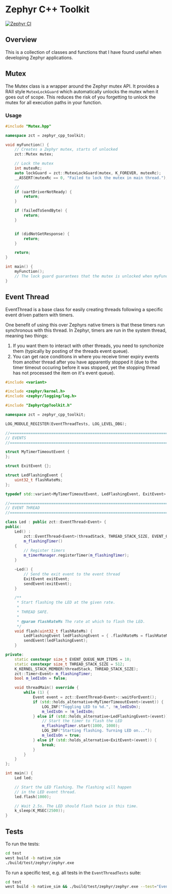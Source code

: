 # Zephyr C++ Toolkit

[![Zephyr CI](https://github.com/gbmhunter/zephyr-cpp-toolkit/actions/workflows/main.yml/badge.svg)](https://github.com/gbmhunter/zephyr-cpp-toolkit/actions/workflows/main.yml)

## Overview

This is a collection of classes and functions that I have found useful when developing Zephyr applications.

## Mutex

The Mutex class is a wrapper around the Zephyr mutex API. It provides a RAII style `MutexLockGuard` which automatically unlocks the mutex when it goes out of scope. This reduces the risk of you forgetting to unlock the mutex for all execution paths in your function.

### Usage

```c++
#include "Mutex.hpp"

namespace zct = zephyr_cpp_toolkit;

void myFunction() {
    // Creates a Zephyr mutex, starts of unlocked
    zct::Mutex mutex;

    // Lock the mutex
    int mutexRc;
    auto lockGuard = zct::MutexLockGuard(mutex, K_FOREVER, mutexRc);
    __ASSERT(mutexRc == 0, "Failed to lock the mutex in main thread.");

    // 
    if (uartDriverNotReady) {
        return;
    }

    if (failedToSendByte) {
        return;
    }


    if (didNotGetResponse) {
        return;
    }

    return;
}

int main() {
    myFunction();
    // The lock guard guarantees that the mutex is unlocked when myFunction returns
}
```

## Event Thread

EventThread is a base class for easily creating threads following a specific event driven pattern with timers.

One benefit of using this over Zephyrs native timers is that these timers run synchronous with this thread. In Zephyr, timers are run in the system thread, meaning two things:

1. If you want them to interact with other threads, you need to synchonize them (typically by posting of the threads event queue).
1. You can get race conditions in where you receive timer expiry events from another thread after you have apparently stopped it (due to the timer timeout occuring before it was stopped, yet the stopping thread has not processed the item on it's event queue).

```c++
#include <variant>

#include <zephyr/kernel.h>
#include <zephyr/logging/log.h>

#include "ZephyrCppToolkit.h"

namespace zct = zephyr_cpp_toolkit;

LOG_MODULE_REGISTER(EventThreadTests, LOG_LEVEL_DBG);

//================================================================================================//
// EVENTS
//================================================================================================//

struct MyTimerTimeoutEvent {
};

struct ExitEvent {};

struct LedFlashingEvent {
    uint32_t flashRateMs;
};

typedef std::variant<MyTimerTimeoutEvent, LedFlashingEvent, ExitEvent> Event;

//================================================================================================//
// EVENT THREAD
//================================================================================================//

class Led : public zct::EventThread<Event> {
public:
    Led() :
        zct::EventThread<Event>(threadStack, THREAD_STACK_SIZE, EVENT_QUEUE_NUM_ITEMS),
        m_flashingTimer()
    {
        // Register timers
        m_timerManager.registerTimer(m_flashingTimer);
    }

    ~Led() {
        // Send the exit event to the event thread
        ExitEvent exitEvent;
        sendEvent(exitEvent);
    }

    /**
     * Start flashing the LED at the given rate.
     * 
     * THREAD SAFE.
     * 
     * @param flashRateMs The rate at which to flash the LED.
     */
    void flash(uint32_t flashRateMs) {
        LedFlashingEvent ledFlashingEvent = { .flashRateMs = flashRateMs };
        sendEvent(ledFlashingEvent);
    }

private:
    static constexpr size_t EVENT_QUEUE_NUM_ITEMS = 10;
    static constexpr size_t THREAD_STACK_SIZE = 512;
    K_KERNEL_STACK_MEMBER(threadStack, THREAD_STACK_SIZE);
    zct::Timer<Event> m_flashingTimer;
    bool m_ledIsOn = false;

    void threadMain() override {
        while (1) {
            Event event = zct::EventThread<Event>::waitForEvent();
            if (std::holds_alternative<MyTimerTimeoutEvent>(event)) {
                LOG_INF("Toggling LED to %d.", !m_ledIsOn);
                m_ledIsOn = !m_ledIsOn;
            } else if (std::holds_alternative<LedFlashingEvent>(event)) {
                // Start the timer to flash the LED
                m_flashingTimer.start(1000, 1000);
                LOG_INF("Starting flashing. Turning LED on...");
                m_ledIsOn = true;
            } else if (std::holds_alternative<ExitEvent>(event)) {
                break;
            }
        }
    }
};

int main() {
    Led led;

    // Start the LED flashing. The flashing will happen
    // in the LED event thread.
    led.flash(1000);

    // Wait 2.5s. The LED should flash twice in this time.
    k_sleep(K_MSEC(2500));
}
```

## Tests

To run the tests:

```bash
cd test
west build -b native_sim
./build/test/zephyr/zephyr.exe
```

To run a specific test, e.g. all tests in the `EventThreadTests` suite:

```bash
cd test
west build -b native_sim && ./build/test/zephyr/zephyr.exe --test="EventThreadTests::*"
```